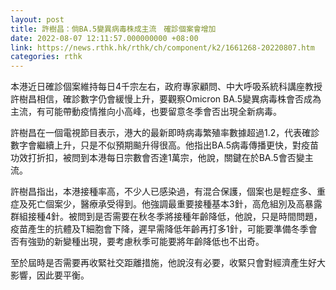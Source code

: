 ```yaml
---
layout: post
title: 許樹昌：倘BA.5變異病毒株成主流　確診個案會增加
date: 2022-08-07 12:11:57.000000000 +08:00
link: https://news.rthk.hk/rthk/ch/component/k2/1661268-20220807.htm
categories: rthk
---
```


本港近日確診個案維持每日4千宗左右，政府專家顧問、中大呼吸系統科講座教授許樹昌相信，確診數字仍會緩慢上升，要觀察Omicron BA.5變異病毒株會否成為主流，有可能帶動疫情推向小高峰，也要留意冬季會否出現全新病毒。

許樹昌在一個電視節目表示，港大的最新即時病毒繁殖率數據超過1.2，代表確診數字會繼續上升，只是不似預期飈升得很高。他指出BA.5病毒傳播更快，對疫苗功效打折扣，被問到本港每日宗數會否達1萬宗，他說，關鍵在於BA.5會否變主流。

許樹昌指出，本港接種率高，不少人已感染過，有混合保護，個案也是輕症多、重症及死亡個案少，醫療承受得到。他強調最重要接種基本3針，高危組別及高暴露群組接種4針。被問到是否需要在秋冬季將接種年齡降低，他說，只是時間問題，疫苗產生的抗體及T細胞會下降，遲早需降低年齡再打多1針，可能要準備冬季會否有強勁的新變種出現，要考慮秋季可能要將年齡降低也不出奇。

至於屆時是否需要再收緊社交距離措施，他說沒有必要，收緊只會對經濟產生好大影響，因此要平衡。
